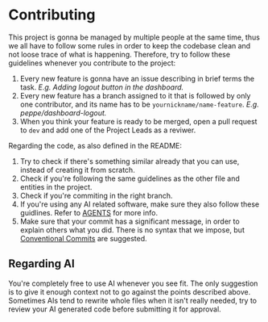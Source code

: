 # Contributing

This project is gonna be managed by multiple people at the same time, thus we all have to follow some rules in order to keep the codebase clean and not loose trace of what is happening. Therefore, try to follow these guidelines whenever you contribute to the project:

1. Every new feature is gonna have an issue describing in brief terms the task. _E.g. Adding logout button in the dashboard._
2. Every new feature has a branch assigned to it that is followed by only one contributor, and its name has to be `yournickname/name-feature`. _E.g. peppe/dashboard-logout._ 
3. When you think your feature is ready to be merged, open a pull request to `dev` and add one of the Project Leads as a reviwer.

Regarding the code, as also defined in the README:

1. Try to check if there's something similar already that you can use, instead of creating it from scratch.
2. Check if you're following the same guidelines as the other file and entities in the project.
3. Check if you're commiting in the right branch.
4. If you're using any AI related software, make sure they also follow these guidlines. Refer to [AGENTS](../AGENTS.md) for more info.
5. Make sure that your commit has a significant message, in order to explain others what you did. There is no syntax that we impose, but [Conventional Commits](https://www.conventionalcommits.org/en/v1.0.0/#summary) are suggested.

## Regarding AI

You're completely free to use AI whenever you see fit. The only suggestion is to give it enough context not to go against the points described above. Sometimes AIs tend to rewrite whole files when it isn't really needed, try to review your AI generated code before submitting it for approval.
